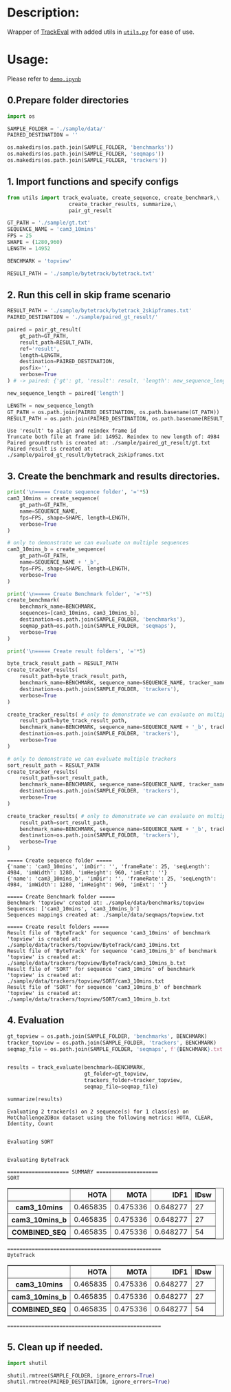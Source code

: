 # Description:
Wrapper of [TrackEval](https://github.com/JonathonLuiten/TrackEval) with added utils in [`utils.py`](https://github.com/tadeephuy/TrackEval/blob/main/utils.py) for ease of use.

# Usage:
Please refer to [`demo.ipynb`](https://github.com/tadeephuy/TrackEval/blob/main/demo.ipynb)
## 0.Prepare folder directories


```python
import os

SAMPLE_FOLDER = './sample/data/'
PAIRED_DESTINATION = ''

os.makedirs(os.path.join(SAMPLE_FOLDER, 'benchmarks'))
os.makedirs(os.path.join(SAMPLE_FOLDER, 'seqmaps'))
os.makedirs(os.path.join(SAMPLE_FOLDER, 'trackers'))
```

## 1. Import functions and specify configs


```python
from utils import track_evaluate, create_sequence, create_benchmark,\
                    create_tracker_results, summarize,\
                    pair_gt_result

GT_PATH = './sample/gt.txt'
SEQUENCE_NAME = 'cam3_10mins'
FPS = 25
SHAPE = (1280,960)
LENGTH = 14952

BENCHMARK = 'topview'

RESULT_PATH = './sample/bytetrack/bytetrack.txt'
```

## 2. Run this cell in skip frame scenario


```python
RESULT_PATH = './sample/bytetrack/bytetrack_2skipframes.txt'
PAIRED_DESTINATION = './sample/paired_gt_result/'

paired = pair_gt_result(
    gt_path=GT_PATH, 
    result_path=RESULT_PATH,
    ref='result',
    length=LENGTH,
    destination=PAIRED_DESTINATION,
    posfix='',
    verbose=True
) # -> paired: {'gt': gt, 'result': result, 'length': new_sequence_length}

new_sequence_length = paired['length']

LENGTH = new_sequence_length
GT_PATH = os.path.join(PAIRED_DESTINATION, os.path.basename(GT_PATH))
RESULT_PATH = os.path.join(PAIRED_DESTINATION, os.path.basename(RESULT_PATH))
```

    Use 'result' to align and reindex frame id
    Truncate both file at frame id: 14952. Reindex to new length of: 4984
    Paired groundtruth is created at: ./sample/paired_gt_result/gt.txt
    Paired result is created at: ./sample/paired_gt_result/bytetrack_2skipframes.txt


## 3. Create the benchmark and results directories.


```python
print('\n===== Create sequence folder', '='*5)
cam3_10mins = create_sequence(
    gt_path=GT_PATH,
    name=SEQUENCE_NAME,
    fps=FPS, shape=SHAPE, length=LENGTH,
    verbose=True
)

# only to demonstrate we can evaluate on multiple sequences
cam3_10mins_b = create_sequence(
    gt_path=GT_PATH,
    name=SEQUENCE_NAME + '_b',
    fps=FPS, shape=SHAPE, length=LENGTH,
    verbose=True
)

print('\n===== Create Benchmark folder', '='*5)
create_benchmark(
    benchmark_name=BENCHMARK, 
    sequences=[cam3_10mins, cam3_10mins_b], 
    destination=os.path.join(SAMPLE_FOLDER, 'benchmarks'),
    seqmap_path=os.path.join(SAMPLE_FOLDER, 'seqmaps'),
    verbose=True
)

print('\n===== Create result folders', '='*5)

byte_track_result_path = RESULT_PATH 
create_tracker_results(
    result_path=byte_track_result_path,
    benchmark_name=BENCHMARK, sequence_name=SEQUENCE_NAME, tracker_name='ByteTrack', 
    destination=os.path.join(SAMPLE_FOLDER, 'trackers'), 
    verbose=True
)

create_tracker_results( # only to demonstrate we can evaluate on multiple sequences
    result_path=byte_track_result_path,
    benchmark_name=BENCHMARK, sequence_name=SEQUENCE_NAME + '_b', tracker_name='ByteTrack', 
    destination=os.path.join(SAMPLE_FOLDER, 'trackers'), 
    verbose=True
)

# only to demonstrate we can evaluate multiple trackers
sort_result_path = RESULT_PATH 
create_tracker_results(
    result_path=sort_result_path,
    benchmark_name=BENCHMARK, sequence_name=SEQUENCE_NAME, tracker_name='SORT', 
    destination=os.path.join(SAMPLE_FOLDER, 'trackers'), 
    verbose=True
)

create_tracker_results( # only to demonstrate we can evaluate on multiple sequences
    result_path=sort_result_path,
    benchmark_name=BENCHMARK, sequence_name=SEQUENCE_NAME + '_b', tracker_name='SORT', 
    destination=os.path.join(SAMPLE_FOLDER, 'trackers'), 
    verbose=True
) 
```

    
    ===== Create sequence folder =====
    {'name': 'cam3_10mins', 'imDir': '', 'frameRate': 25, 'seqLength': 4984, 'imWidth': 1280, 'imHeight': 960, 'imExt': ''}
    {'name': 'cam3_10mins_b', 'imDir': '', 'frameRate': 25, 'seqLength': 4984, 'imWidth': 1280, 'imHeight': 960, 'imExt': ''}
    
    ===== Create Benchmark folder =====
    Benchmark 'topview' created at: ./sample/data/benchmarks/topview
    Sequences: ['cam3_10mins', 'cam3_10mins_b']
    Sequences mappings created at: ./sample/data/seqmaps/topview.txt
    
    ===== Create result folders =====
    Result file of 'ByteTrack' for sequence 'cam3_10mins' of benchmark 'topview' is created at: ./sample/data/trackers/topview/ByteTrack/cam3_10mins.txt
    Result file of 'ByteTrack' for sequence 'cam3_10mins_b' of benchmark 'topview' is created at: ./sample/data/trackers/topview/ByteTrack/cam3_10mins_b.txt
    Result file of 'SORT' for sequence 'cam3_10mins' of benchmark 'topview' is created at: ./sample/data/trackers/topview/SORT/cam3_10mins.txt
    Result file of 'SORT' for sequence 'cam3_10mins_b' of benchmark 'topview' is created at: ./sample/data/trackers/topview/SORT/cam3_10mins_b.txt


## 4. Evaluation


```python
gt_topview = os.path.join(SAMPLE_FOLDER, 'benchmarks', BENCHMARK)
tracker_topview = os.path.join(SAMPLE_FOLDER, 'trackers', BENCHMARK)
seqmap_file = os.path.join(SAMPLE_FOLDER, 'seqmaps', f'{BENCHMARK}.txt')


results = track_evaluate(benchmark=BENCHMARK, 
                         gt_folder=gt_topview, 
                         trackers_folder=tracker_topview, 
                         seqmap_file=seqmap_file)

summarize(results)
```

    
    Evaluating 2 tracker(s) on 2 sequence(s) for 1 class(es) on MotChallenge2DBox dataset using the following metrics: HOTA, CLEAR, Identity, Count
    
    
    Evaluating SORT
    
    
    Evaluating ByteTrack
    
    ==================== SUMMARY ====================
    SORT



<div>
<table border="1" class="dataframe">
  <thead>
    <tr style="text-align: right;">
      <th></th>
      <th>HOTA</th>
      <th>MOTA</th>
      <th>IDF1</th>
      <th>IDsw</th>
    </tr>
  </thead>
  <tbody>
    <tr>
      <th>cam3_10mins</th>
      <td>0.465835</td>
      <td>0.475336</td>
      <td>0.648277</td>
      <td>27</td>
    </tr>
    <tr>
      <th>cam3_10mins_b</th>
      <td>0.465835</td>
      <td>0.475336</td>
      <td>0.648277</td>
      <td>27</td>
    </tr>
    <tr>
      <th>COMBINED_SEQ</th>
      <td>0.465835</td>
      <td>0.475336</td>
      <td>0.648277</td>
      <td>54</td>
    </tr>
  </tbody>
</table>
</div>


    ==================================================
    ByteTrack

<div>
<table border="1" class="dataframe">
  <thead>
    <tr style="text-align: right;">
      <th></th>
      <th>HOTA</th>
      <th>MOTA</th>
      <th>IDF1</th>
      <th>IDsw</th>
    </tr>
  </thead>
  <tbody>
    <tr>
      <th>cam3_10mins</th>
      <td>0.465835</td>
      <td>0.475336</td>
      <td>0.648277</td>
      <td>27</td>
    </tr>
    <tr>
      <th>cam3_10mins_b</th>
      <td>0.465835</td>
      <td>0.475336</td>
      <td>0.648277</td>
      <td>27</td>
    </tr>
    <tr>
      <th>COMBINED_SEQ</th>
      <td>0.465835</td>
      <td>0.475336</td>
      <td>0.648277</td>
      <td>54</td>
    </tr>
  </tbody>
</table>
</div>


    ==================================================


## 5. Clean up if needed.


```python
import shutil

shutil.rmtree(SAMPLE_FOLDER, ignore_errors=True)
shutil.rmtree(PAIRED_DESTINATION, ignore_errors=True)
```